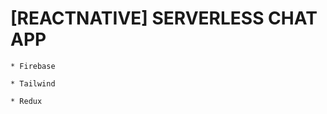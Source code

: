>>>>>>>>>>>>>>>>>>>>>>>>>>>>>>>>>>>>>>>>>>>>>>>>>>>>>>>>>>>>>>>>>

# [REACTNATIVE] SERVERLESS CHAT APP

    * Firebase

    * Tailwind

    * Redux

>>>>>>>>>>>>>>>>>>>>>>>>>>>>>>>>>>>>>>>>>>>>>>>>>>>>>>>>>>>>>>>>>